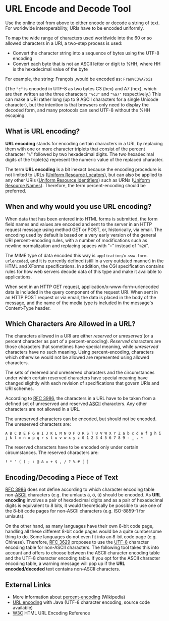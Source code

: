 URL Encode and Decode Tool
==========================

Use the online tool from above to either encode or decode a string of text. 
For worldwide interoperability, URIs have to be encoded uniformly. 

To map the wide range of characters used worldwide into the 60 or so allowed characters in a URI, 
a two-step process is used:

*   Convert the character string into a sequence of bytes using the UTF-8 encoding
*   Convert each byte that is not an ASCII letter or digit to %HH, where HH is the hexadecimal value of the byte

For example, the string: François ,would be encoded as: `Fran%C3%A7ois`  
  
(The `"ç"` is encoded in UTF-8 as two bytes C3 (hex) and A7 (hex), 
which are then written as the three characters `"%c3"` and `"%a7"` respectively.) 
This can make a URI rather long (up to 9 ASCII characters for a single Unicode character), 
but the intention is that browsers only need to display the decoded form, and many protocols can send UTF-8 without the %HH escaping.

What is URL encoding?
---------------------

**URL encoding** stands for encoding certain characters in a URL by replacing them with one or more character triplets that consist of the percent character "`%`" followed by two hexadecimal digits. 
The two hexadecimal digits of the triplet(s) represent the numeric value of the replaced character.

The term **URL encoding** is a bit inexact because the encoding procedure is not limited to URLs ([Uniform Resource Locators](http://en.wikipedia.org/wiki/Url)), but can also be applied to any other URIs ([Uniform Resource Identifiers](http://en.wikipedia.org/wiki/Uniform_Resource_Identifier)) such as URNs ([Uniform Resource Names](http://en.wikipedia.org/wiki/Uniform_Resource_Name)). 
Therefore, the term percent-encoding should be preferred.

When and why would you use URL encoding?
---

When data that has been entered into HTML forms is submitted, the form field names and values are encoded and sent to the server in an HTTP request message using method GET or POST, or, historically, via email. The encoding used by default is based on a very early version of the general URI percent-encoding rules, with a number of modifications such as newline normalization and replacing spaces with "`+`" instead of "`%20`".

The MIME type of data encoded this way is `application/x-www-form-urlencoded`, and it is currently defined (still in a very outdated manner) in the HTML and XForms specifications. In addition, the CGI specification contains rules for how web servers decode data of this type and make it available to applications.

When sent in an HTTP GET request, application/x-www-form-urlencoded data is included in the query component of the request URI. When sent in an HTTP POST request or via email, the data is placed in the body of the message, and the name of the media type is included in the message's Content-Type header.

Which Characters Are Allowed in a URL?
---

The characters allowed in a URI are either _reserved_ or _unreserved_ (or a percent character as part of a percent-encoding). 
_Reserved_ characters are those characters that sometimes have special meaning, 
while _unreserved_ characters have no such meaning. 
Using percent-encoding, characters which otherwise would not be allowed are represented using allowed characters. 

The sets of reserved and unreserved characters and the circumstances under which certain reserved characters have special meaning have changed slightly with each revision of specifications that govern URIs and URI schemes.

According to [RFC 3986](http://www.gbiv.com/protocols/uri/rfc/rfc3986.html), 
the characters in a URL have to be taken from a defined set of unreserved and reserved [ASCII](http://en.wikipedia.org/wiki/ASCII) characters. 
Any other characters are not allowed in a URL.

The unreserved characters can be encoded, but should not be encoded. 
The unreserved characters are:  
  
`A B C D E F G H I J K L M N O P Q R S T U V W X Y Z a b c d e f g h i j k l m n o p q r s t u v w x y z 0 1 2 3 4 5 6 7 8 9 - _ . ~`

The reserved characters have to be encoded only under certain circumstances. 
The reserved characters are:  
  
`! * ' ( ) ; : @ & = + $ , / ? % # [ ]`


Encoding/Decoding a Piece of Text
---

[RFC 3986](http://www.gbiv.com/protocols/uri/rfc/rfc3986.html) does not define according to which character encoding table non-[ASCII](http://en.wikipedia.org/wiki/ASCII) characters (e.g. the umlauts ä, ö, ü) should be encoded. As **URL encoding** involves a pair of hexadecimal digits and as a pair of hexadecimal digits is equivalent to 8 bits, it would theoretically be possible to use one of the 8-bit code pages for non-ASCII characters (e.g. ISO-8859-1 for umlauts).

On the other hand, as many languages have their own 8-bit code page, 
handling all these different 8-bit code pages would be a quite cumbersome thing to do. 
Some languages do not even fit into an 8-bit code page (e.g. Chinese). 
Therefore, [RFC 3629](http://tools.ietf.org/html/rfc3629) proposes to use the [UTF-8](http://en.wikipedia.org/wiki/UTF-8) character encoding table for non-ASCII characters. 
The following tool takes this into account and offers to choose between the ASCII character encoding table and the UTF-8 character encoding table. If you opt for the ASCII character encoding table, 
a warning message will pop up if the **URL encoded/decoded** text contains non-ASCII characters.


External Links
---

*   More information about [percent-encoding](http://en.wikipedia.org/wiki/Percent-encoding) (Wikipedia)
*   [URL encoding](http://www.w3.org/International/O-URL-code.html) with Java (UTF-8 character encoding, source code available)
*   [W3C](https://www.w3schools.com/tags/ref_urlencode.asp) HTML URL Encoding Reference